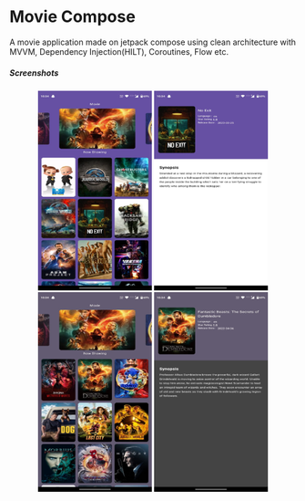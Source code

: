 # Movie Compose
A movie application made on jetpack compose using clean architecture with MVVM, Dependency Injection(HILT), Coroutines, Flow etc.
<h5>Screenshots</h5>

<div align="center">
    <img src="/LightHome.jpeg" width="200px" height="350px"</img> 
     <img src="/LightDetail.jpeg"width="200px" height="350px"</img>
     <img src="/DarkHome.jpeg" width="200px" height="350px"</img>
   <img src="/DarkDetail.jpeg" width="200px" height="350px"</img>
</div>


